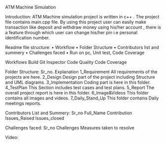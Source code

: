 
ATM Machine Simulation

Introduction:
       ATM Machine simulation project is written in c++ . The project file contains main.cpp file. By using this project user can easily make transaction like deposit and withdraw money using his/her account , there is a feature through which user can change his/her pin i.e personal identification number.

Readme file structure:
•	Workflow
•	Folder Structure
•	Contributors list and summery
•	Challenges faced
•	Run on pc, Unit test, Code Coverage

Workflows
        Build	      Git Inspector	      Code Quality	      Code Coverage
			

Folder Structure:
      Sr_no.	                                           Explanation
 1_Requirement	All requirements of the projects are here.
 2_Design	Design part of the project including Structure and UML diagrams.
 3_Implementation	Coding part is here in this folder.
 4_TestPlan	This Section includes test cases and test plans.
 5_Report	The overall project report is here in this folder.
 6_Image&Videos	This folder contains all images and videos.
 7_Daily_Stand_Up	This folder contains Daily meetings reports.

Contributors List and Summery:
Sr_no	  Full_Name	            Contribution	 Issues_Raised	 Issues_closed
				
				
				
				
				

Challenges faced:
      Sr_no	                      Challenges	    Measures taken to resolve
		

Video:



